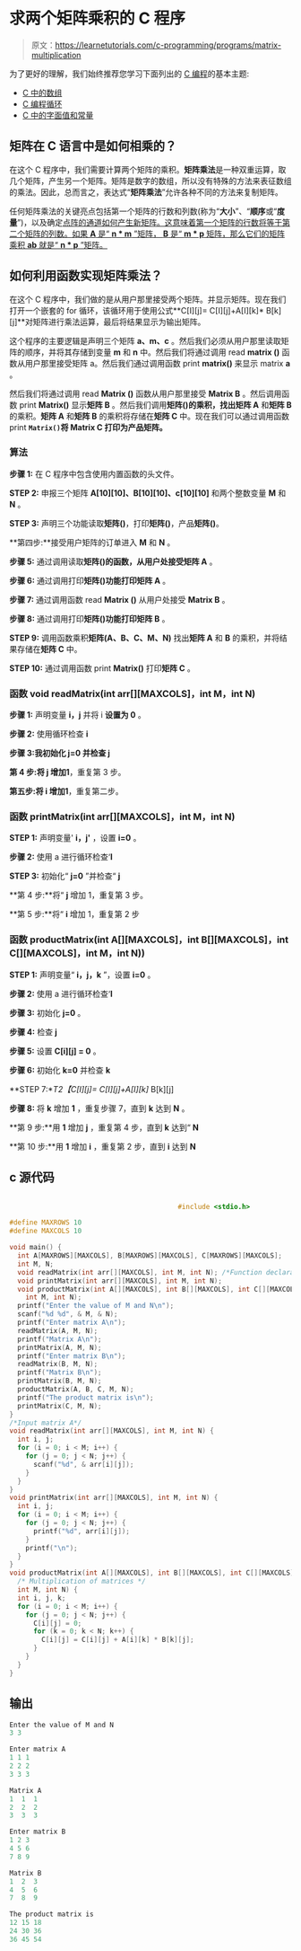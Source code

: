 # 求两个矩阵乘积的 C 程序

> 原文：<https://learnetutorials.com/c-programming/programs/matrix-multiplication>

为了更好的理解，我们始终推荐您学习下面列出的 [C 编程](../ "C programming")的基本主题:

*   [C 中的数组](../../c-programming/array)
*   [C 编程循环](../../c-programming/loops "C programming loops")
*   [C 中的字面值和常量](../../c-programming/constants-literals)

## 矩阵在 C 语言中是如何相乘的？

在这个 C 程序中，我们需要计算两个矩阵的乘积。**矩阵乘法**是一种双重运算，取几个矩阵，产生另一个矩阵。矩阵是数字的数组，所以没有特殊的方法来表征数组的乘法。因此，总而言之，表达式“**矩阵乘法**”允许各种不同的方法来复制矩阵。

任何矩阵乘法的关键亮点包括第一个矩阵的行数和列数(称为“**大小**”、“**顺序**或“**度量**”)，以及确定[点阵的通道如何产生新矩阵。这意味着第一个矩阵的行数将等于第二个矩阵的列数。如果 **A** 是“ **n * m** ”矩阵， **B** 是“ **m * p** 矩阵，那么它们的矩阵乘积 **ab** 就是“ **n * p** ”矩阵。](https://en.wikipedia.org/wiki/Lattice_(order))

## 如何利用函数实现矩阵乘法？

在这个 C 程序中，我们做的是从用户那里接受两个矩阵。并显示矩阵。现在我们打开一个嵌套的 for 循环，该循环用于使用公式**C[I][j]= C[I][j]+A[I][k]* B[k][j]**对矩阵进行乘法运算，最后将结果显示为输出矩阵。

这个程序的主要逻辑是声明三个矩阵 **a、m、c** 。然后我们必须从用户那里读取矩阵的顺序，并将其存储到变量 **m** 和 **n** 中。然后我们将通过调用 read **matrix ()** 函数从用户那里接受矩阵 a。然后我们通过调用函数 print **matrix()** 来显示 matrix **a** 。

然后我们将通过调用 read **Matrix ()** 函数从用户那里接受 **Matrix B** 。然后调用函数 print **Matrix()** 显示**矩阵 B** 。然后我们调用**矩阵()**的乘积，找出**矩阵 A** 和**矩阵 B** 的乘积。**矩阵 A** 和**矩阵 B** 的乘积将存储在**矩阵 C** 中。现在我们可以通过调用函数 print **`Matrix()`将 **Matrix C** 打印为产品矩阵。**

### 算法

**步骤 1:** 在 C 程序中包含使用内置函数的头文件。

**STEP 2:** 申报三个矩阵 **A[10][10]、B[10][10]、c[10][10]** 和两个整数变量 **M** 和 **N** 。

**STEP 3:** 声明三个功能读取**矩阵()**，打印**矩阵()**，产品**矩阵()**。

**第四步:**接受用户矩阵的订单进入 **M** 和 **N** 。

**步骤 5:** 通过调用读取**矩阵()**的函数，从用户处接受**矩阵 A** 。

**步骤 6:** 通过调用打印**矩阵()**功能打印**矩阵 A** 。

**步骤 7:** 通过调用函数 read **Matrix ()** 从用户处接受 **Matrix B** 。

**步骤 8:** 通过调用打印**矩阵()**功能打印**矩阵 B** 。

**STEP 9:** 调用函数乘积**矩阵(A、B、C、M、N)** 找出**矩阵 A** 和 **B** 的乘积，并将结果存储在**矩阵 C** 中。

**STEP 10:** 通过调用函数 print **Matrix()** 打印**矩阵 C** 。

### **函数 void readMatrix(int arr[][MAXCOLS]，int M，int N)**

**步骤 1:** 声明变量 **i，j** 并将 i **设置为 0** 。

**步骤 2:** 使用循环检查 **i**

**步骤 3:我初始化 **j=0** 并检查 **j****

**第 4 步:**将 **j** 增加**1**，重复第 3 步。

**第五步:**将 **i** 增加**1**，重复第二步。

### **函数 printMatrix(int arr[][MAXCOLS]，int M，int N)**

**STEP 1:** 声明变量' **i，j'** ，设置 **i=0** 。

**步骤 2:** 使用 a 进行循环检查‘**I**

**STEP 3:** 初始化“ **j=0** ”并检查“ **j**

**第 4 步:**将“ **j** 增加 1，重复第 3 步。

**第 5 步:**将“ **i** 增加 1，重复第 2 步

### **函数 productMatrix(int A[][MAXCOLS]，int B[][MAXCOLS]，int C[][MAXCOLS]，int M，int N))**

**STEP 1:** 声明变量“ **i，j，k** ”，设置 **i=0** 。

**步骤 2:** 使用 a 进行循环检查‘**I**

**步骤 3:** 初始化 **j=0** 。

**步骤 4:** 检查 **j**

**步骤 5:** 设置 **C[i][j] = 0** 。

**步骤 6:** 初始化 **k=0** 并检查 **k**

**STEP 7:**T2【C[I][j]= C[I][j]+A[I][k]* B[k][j]

**步骤 8:** 将 **k** 增加 **1** ，重复步骤 7，直到 **k** 达到 **N** 。

**第 9 步:**用 **1** 增加 **j** ，重复第 4 步，直到 **k** 达到“ **N**

**第 10 步:**用 **1** 增加 **i** ，重复第 2 步，直到 **i** 达到 **N**

## c 源代码

```c

                                          #include <stdio.h>

#define MAXROWS 10
#define MAXCOLS 10

void main() {
  int A[MAXROWS][MAXCOLS], B[MAXROWS][MAXCOLS], C[MAXROWS][MAXCOLS];
  int M, N;
  void readMatrix(int arr[][MAXCOLS], int M, int N); /*Function declarations*/
  void printMatrix(int arr[][MAXCOLS], int M, int N);
  void productMatrix(int A[][MAXCOLS], int B[][MAXCOLS], int C[][MAXCOLS],
    int M, int N);
  printf("Enter the value of M and N\n");
  scanf("%d %d", & M, & N);
  printf("Enter matrix A\n");
  readMatrix(A, M, N);
  printf("Matrix A\n");
  printMatrix(A, M, N);
  printf("Enter matrix B\n");
  readMatrix(B, M, N);
  printf("Matrix B\n");
  printMatrix(B, M, N);
  productMatrix(A, B, C, M, N);
  printf("The product matrix is\n");
  printMatrix(C, M, N);
}
/*Input matrix A*/
void readMatrix(int arr[][MAXCOLS], int M, int N) {
  int i, j;
  for (i = 0; i < M; i++) {
    for (j = 0; j < N; j++) {
      scanf("%d", & arr[i][j]);
    }
  }
}
void printMatrix(int arr[][MAXCOLS], int M, int N) {
  int i, j;
  for (i = 0; i < M; i++) {
    for (j = 0; j < N; j++) {
      printf("%d", arr[i][j]);
    }
    printf("\n");
  }
}
void productMatrix(int A[][MAXCOLS], int B[][MAXCOLS], int C[][MAXCOLS],
  /* Multiplication of matrices */
  int M, int N) {
  int i, j, k;
  for (i = 0; i < M; i++) {
    for (j = 0; j < N; j++) {
      C[i][j] = 0;
      for (k = 0; k < N; k++) {
        C[i][j] = C[i][j] + A[i][k] * B[k][j];
      }
    }
  }
}

```

## 输出

```c
Enter the value of M and N
3 3

Enter matrix A
1 1 1
2 2 2
3 3 3

Matrix A
1  1  1
2  2  2
3  3  3

Enter matrix B
1 2 3
4 5 6
7 8 9

Matrix B
1  2  3
4  5  6
7  8  9

The product matrix is
12 15 18
24 30 36
36 45 54
```
